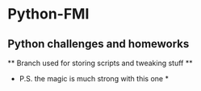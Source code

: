 Python-FMI
==========

Python challenges and homeworks
-------------------------------

** Branch used for storing scripts and tweaking stuff **

* P.S. the magic is much strong with this one *
